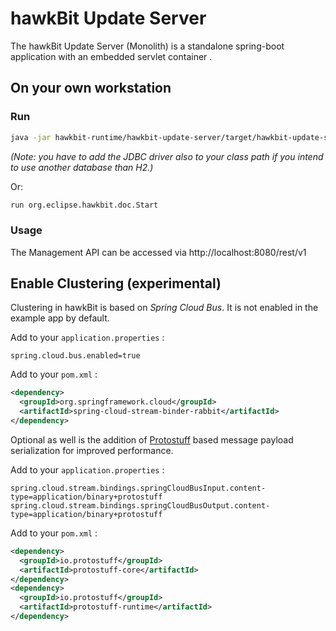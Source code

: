 # hawkBit Update Server

The hawkBit Update Server (Monolith) is a standalone spring-boot application with an embedded servlet container .

## On your own workstation

### Run

```bash
java -jar hawkbit-runtime/hawkbit-update-server/target/hawkbit-update-server-*-SNAPSHOT.jar
```

_(Note: you have to add the JDBC driver also to your class path if you intend to use another database than H2.)_

Or:

```bash
run org.eclipse.hawkbit.doc.Start
```

### Usage

The Management API can be accessed via http://localhost:8080/rest/v1

## Enable Clustering (experimental)

Clustering in hawkBit is based on _Spring Cloud Bus_. It is not enabled in the example app by default.

Add to your `application.properties` :

```properties
spring.cloud.bus.enabled=true
```

Add to your `pom.xml` :

```xml
<dependency>
  <groupId>org.springframework.cloud</groupId>
  <artifactId>spring-cloud-stream-binder-rabbit</artifactId>
</dependency>
```

Optional as well is the addition of [Protostuff](https://github.com/protostuff/protostuff) based message payload
serialization for improved performance.

Add to your `application.properties` :

```properties
spring.cloud.stream.bindings.springCloudBusInput.content-type=application/binary+protostuff
spring.cloud.stream.bindings.springCloudBusOutput.content-type=application/binary+protostuff
```

Add to your `pom.xml` :

```xml
<dependency>
  <groupId>io.protostuff</groupId>
  <artifactId>protostuff-core</artifactId>
</dependency>
<dependency>
  <groupId>io.protostuff</groupId>
  <artifactId>protostuff-runtime</artifactId>
</dependency>
```
